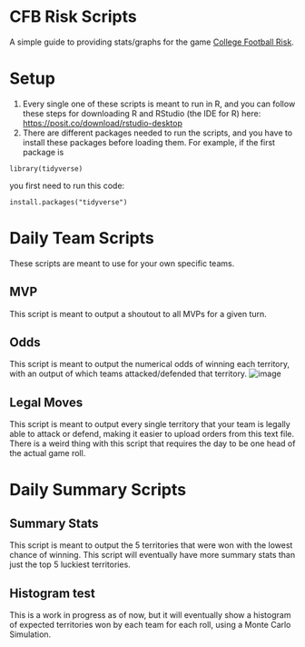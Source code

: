 # CFB Risk Scripts
A simple guide to providing stats/graphs for the game [College Football Risk](https://collegefootballrisk.com/).

# Setup
1. Every single one of these scripts is meant to run in R, and you can follow these steps for downloading R and RStudio (the IDE for R) here: https://posit.co/download/rstudio-desktop
2. There are different packages needed to run the scripts, and you have to install these packages before loading them. For example, if the first package is
```
library(tidyverse)
```
you first need to run this code: 
```
install.packages("tidyverse")
```
# Daily Team Scripts
These scripts are meant to use for your own specific teams. 
## MVP
This script is meant to output a shoutout to all MVPs for a given turn. 
## Odds
This script is meant to output the numerical odds of winning each territory, with an output of which teams attacked/defended that territory.
![image](https://github.com/user-attachments/assets/1483234f-9a53-4aa4-aac6-bf135e027b52)
## Legal Moves
This script is meant to output every single territory that your team is legally able to attack or defend, making it easier to upload orders from this text file. There is a weird thing with this script that requires the day to be one head of the actual game roll.
# Daily Summary Scripts
## Summary Stats
This script is meant to output the 5 territories that were won with the lowest chance of winning. This script will eventually have more summary stats than just the top 5 luckiest territories.

## Histogram test
This is a work in progress as of now, but it will eventually show a histogram of expected territories won by each team for each roll, using a Monte Carlo Simulation.






